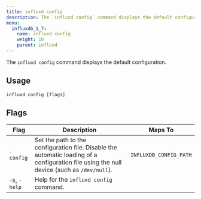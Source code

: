 ```yaml
---
title: influxd config
description: The `influxd config` command displays the default configuration.
menu:
  influxdb_1_7:
    name: influxd config
    weight: 10
    parent: influxd
---
```

The `influxd config` command displays the default configuration.

## Usage

```
influxd config [flags]
```

## Flags

| Flag          | Description                                                                                                                                | Maps To                |
|---------------|--------------------------------------------------------------------------------------------------------------------------------------------|------------------------|
| `-config`     | Set the path to the configuration file. Disable the automatic loading of a configuration file using the null device (such as `/dev/null`). | `INFLUXDB_CONFIG_PATH` |
| `-h`, `-help` | Help for the `influxd config` command.                                                                                                     |                        |
